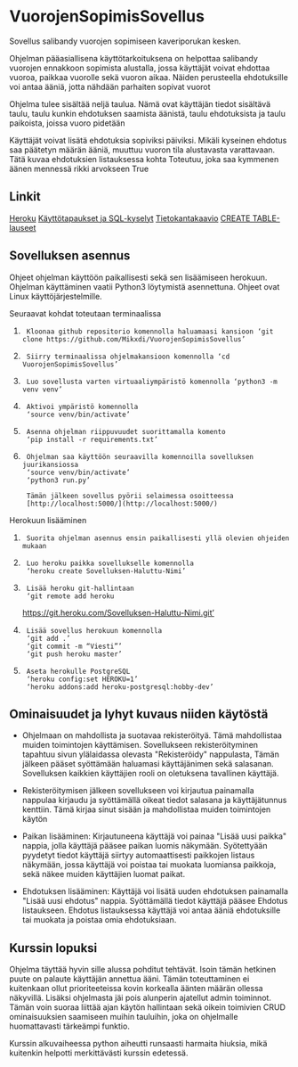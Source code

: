 # VuorojenSopimisSovellus
Sovellus salibandy vuorojen sopimiseen kaveriporukan kesken.

Ohjelman pääasiallisena käyttötarkoituksena on helpottaa salibandy vuorojen ennakkoon sopimista alustalla, jossa käyttäjät voivat ehdottaa vuoroa, paikkaa vuorolle sekä vuoron aikaa.
Näiden perusteella ehdotuksille voi antaa ääniä, jotta nähdään parhaiten sopivat vuorot

Ohjelma tulee sisältää neljä taulua. Nämä ovat käyttäjän tiedot sisältävä taulu, taulu kunkin ehdotuksen saamista äänistä, taulu ehdotuksista
ja taulu paikoista, joissa vuoro pidetään

Käyttäjät voivat lisätä ehdotuksia sopiviksi päiviksi. Mikäli kyseinen ehdotus saa päätetyn määrän 
ääniä, muuttuu vuoron tila alustavasta varattavaan. Tätä kuvaa ehdotuksien listauksessa kohta Toteutuu, joka saa kymmenen äänen mennessä rikki arvokseen True

## Linkit
[Heroku](https://vuoronvaraussovellus.herokuapp.com/)
[Käyttötapaukset ja SQL-kyselyt](https://github.com/Mikxdi/VuorojenSopimisSovellus/blob/master/documentation/userstories.md)
[Tietokantakaavio](https://github.com/Mikxdi/VuorojenSopimisSovellus/blob/master/documentation/Vuoronvaraussovellus_chart.png)
[CREATE TABLE- lauseet](https://github.com/Mikxdi/VuorojenSopimisSovellus/blob/master/documentation/createtable.md)


## Sovelluksen asennus
Ohjeet ohjelman käyttöön paikallisesti sekä sen lisäämiseen herokuun.
Ohjelman käyttäminen vaatii Python3 löytymistä asennettuna. Ohjeet ovat Linux käyttöjärjestelmille.

Seuraavat kohdat toteutaan terminaalissa

1.      Kloonaa github repositorio komennolla haluamaasi kansioon ‘git clone https://github.com/Mikxdi/VuorojenSopimisSovellus’
      
2.      Siirry terminaalissa ohjelmakansioon komennolla ‘cd VuorojenSopimisSovellus’

3.      Luo sovellusta varten virtuaaliympäristö komennolla ‘python3 -m venv venv’
 
4.      Aktivoi ympäristö komennolla
        ‘source venv/bin/activate’

5.      Asenna ohjelman riippuvuudet suorittamalla komento
    	‘pip install -r requirements.txt’

6.    	Ohjelman saa käyttöön seuraavilla komennoilla sovelluksen juurikansiossa
    	‘source venv/bin/activate’
    	‘python3 run.py’
    
    	Tämän jälkeen sovellus pyörii selaimessa osoitteessa
    	[http://localhost:5000/](http://localhost:5000/)

Herokuun lisääminen

1.    	Suorita ohjelman asennus ensin paikallisesti yllä olevien ohjeiden mukaan
 
2.    	Luo heroku paikka sovellukselle komennolla
    	‘heroku create Sovelluksen-Haluttu-Nimi’

3.    	Lisää heroku git-hallintaan
    	‘git remote add heroku
	https://git.heroku.com/Sovelluksen-Haluttu-Nimi.git’

4.    	Lisää sovellus herokuun komennolla 
    	‘git add .’
    	‘git commit -m “Viesti”’
    	‘git push heroku master’

5.     	Aseta herokulle PostgreSQL
    	‘heroku config:set HEROKU=1’
    	‘heroku addons:add heroku-postgresql:hobby-dev’

## Ominaisuudet ja lyhyt kuvaus niiden käytöstä

* Ohjelmaan on mahdollista ja suotavaa rekisteröityä. Tämä mahdollistaa muiden toimintojen käyttämisen. Sovellukseen rekisteröityminen tapahtuu sivun ylälaidassa olevasta "Rekisteröidy" nappulasta, Tämän 
jälkeen pääset syöttämään haluamasi käyttäjänimen sekä salasanan. Sovelluksen kaikkien käyttäjien rooli on oletuksena tavallinen käyttäjä.

* Rekisteröitymisen jälkeen sovellukseen voi kirjautua painamalla nappulaa kirjaudu ja syöttämällä oikeat tiedot salasana ja käyttäjätunnus kenttiin. Tämä kirjaa sinut sisään ja mahdollistaa muiden toimintojen käytön

* Paikan lisääminen: Kirjautuneena käyttäjä voi painaa "Lisää uusi paikka" nappia, jolla käyttäjä pääsee paikan luomis näkymään. Syötettyään pyydetyt tiedot käyttäjä siirtyy automaattisesti paikkojen listaus näkymään, jossa käyttäjä voi poistaa tai muokata luomiansa paikkoja, sekä näkee muiden käyttäjien luomat paikat.

* Ehdotuksen lisääminen: Käyttäjä voi lisätä uuden ehdotuksen painamalla "Lisää uusi ehdotus" nappia. Syöttämällä tiedot käyttäjä pääsee Ehdotus listaukseen. Ehdotus listauksessa käyttäjä voi antaa ääniä ehdotuksille tai muokata ja poistaa omia ehdotuksiaan.
 
## Kurssin lopuksi

Ohjelma täyttää hyvin sille alussa pohditut tehtävät. Isoin tämän hetkinen puute on palaute käyttäjän annettua ääni. Tämän toteuttaminen ei kuitenkaan ollut prioriteeteissa kovin korkealla äänten määrän ollessa näkyvillä.
Lisäksi ohjelmasta jäi pois alunperin ajatellut admin toiminnot. Tämän voin suoraa liittää ajan käytön hallintaan sekä oikein toimivien CRUD ominaisuuksien saamiseen muihin tauluihin, joka on ohjelmalle huomattavasti tärkeämpi funktio.

Kurssin alkuvaiheessa python aiheutti runsaasti harmaita hiuksia, mikä kuitenkin helpotti merkittävästi kurssin edetessä. 
